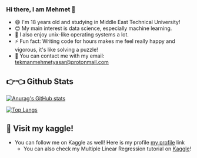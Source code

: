 ### Hi there, I am Mehmet 👋

- 😄 I'm 18 years old and studying in Middle East Technical University!
- 😍 My main interest is data science, especially machine learning.
- 🔭 I also enjoy unix-like operating systems a lot.
- ⚡ Fun fact: Writing code for hours makes me feel really happy and vigorous, it's like solving a puzzle!
- 📧 You can contact me with my email: tekmanmehmetyasar@protonmail.com 

## 👉👈 Github Stats

[![Anurag's GitHub stats](https://github-readme-stats.vercel.app/api?username=konstantinlevin77&show_icons=true)](https://github.com/anuraghazra/github-readme-stats)

[![Top Langs](https://github-readme-stats.vercel.app/api/top-langs/?username=konstantinlevin77)](https://github.com/anuraghazra/github-readme-stats)


## 🥳 Visit my kaggle!
* You can follow me on Kaggle as well! Here is my profile [my profile](https://www.kaggle.com/mehmetlaudatekman) link
  * You can also check my Multiple Linear Regression tutorial on [Kaggle](https://www.kaggle.com/code/mehmetlaudatekman/tutorial-linear-regression-from-scratch)!
